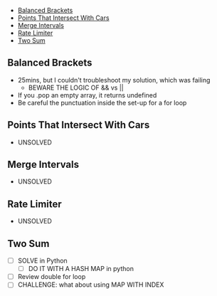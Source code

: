 - [Balanced Brackets](#balanced-brackets)
- [Points That Intersect With Cars](#points-that-intersect-with-cars)
- [Merge Intervals](#merge-intervals)
- [Rate Limiter](#rate-limiter)
- [Two Sum](#two-sum)


## Balanced Brackets
-   25mins, but I couldn't troubleshoot my solution, which was failing
    -   BEWARE THE LOGIC OF && vs ||
-   If you .pop an empty array, it returns undefined
-   Be careful the punctuation inside the set-up for a for loop

## Points That Intersect With Cars
- UNSOLVED

## Merge Intervals
- UNSOLVED

## Rate Limiter
- UNSOLVED

## Two Sum
- [ ] SOLVE in Python
  - [ ] DO IT WITH A HASH MAP in python
- [ ] Review double for loop
- [ ] CHALLENGE: what about using MAP WITH INDEX